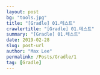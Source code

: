 ```yaml
---
layout: post
bg: "tools.jpg"
title: "[Gradle] 01.테스트"
crawlertitle: "[Gradle] 01.테스트"
summary: "[Gradle] 01.테스트"
date: 2019-02-28
slug: post-url
author: "Max Lee"
permalink: /Posts/Gradle/1
tag: [Gradle]
---
```

